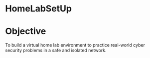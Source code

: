 # HomeLabSetUp

# Objective
To build a virtual home lab environment to practice real-world cyber security problems in a safe and isolated network.

